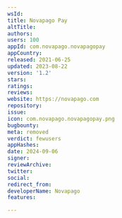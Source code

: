 ```yaml
---
wsId: 
title: Novapago Pay
altTitle: 
authors: 
users: 100
appId: com.novapago.novapagopay
appCountry: 
released: 2021-06-25
updated: 2023-08-22
version: '1.2'
stars: 
ratings: 
reviews: 
website: https://novapago.com
repository: 
issue: 
icon: com.novapago.novapagopay.png
bugbounty: 
meta: removed
verdict: fewusers
appHashes: 
date: 2024-09-06
signer: 
reviewArchive: 
twitter: 
social: 
redirect_from: 
developerName: Novapago
features: 

---
```


